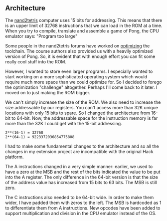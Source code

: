 ## Architecture

The <a href="https://nand2tetris.org">nand2tetris</a> computer uses 15 bits for
addressing. This means that there is an upper limit of 32768 instructions that
we can load in the ROM at a time. When you try to compile, translate and
assemble a game of Pong, the CPU emulator says: "Program too large"

Some people in the nand2tetris forums have worked on <a
href="http://nand2tetris-questions-and-answers-forum.32033.n3.nabble.com/Links-to-posts-discussing-generated-Assembly-Language-size-td4031627.html">
optimizing</a> the toolchain. The course authors also provided us with a heavily
optimized version of Pong. So, it is evident that with enough effort you can fit
some really cool stuff into the ROM.

However, I wanted to store even larger programs. I especially wanted to start
working on a more sophisticated operating system which would require much more
space than we could optimize for. So I decided to forego the optimization
"challenge" altogether. Perhaps I'll come back to it later. I moved on to just
making the ROM bigger.

We can't simply increase the size of the ROM. We also need to increase the size
addressable by our registers. You can't access more than 32K unique locations
with only 15 bits to spare. So I changed the architecture from 16-bit to 64-bit.
Now, the addressable space for the instruction memory is far more than the 32K I
could get with the 15-bit addressing.

```
2**(16-1) = 32768
2**(64-1) = 9223372036854775808
```

I had to make some fundamental changes to the architecture and so all the
changes in my extension project are incompatible with the original Hack
platform.

The A instructions changed in a very simple manner: earlier, we used to have a
zero at the MSB and the rest of the bits indicated the value to be put into the
A register. The only difference in the 64-bit version is that the size of the
address value has increased from 15 bits to 63 bits. The MSB is still zero.

The C instructions also needed to be 64-bit wide. In order to make them wider, I
have padded them with zeros to the left. The MSB is hardcoded as 1 to
differentiate them from A instructions. New opcodes have been added to support
multiplication and division in the CPU emulator instead of the OS.
